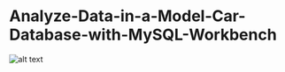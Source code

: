 # Analyze-Data-in-a-Model-Car-Database-with-MySQL-Workbench

![alt text](https://github.com/89CANDY89/MAPA-TEMPERATURA/blob/main/AL.png)
